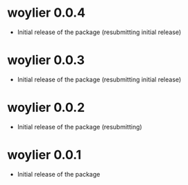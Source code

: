 # woylier 0.0.4

* Initial release of the package (resubmitting initial release)

# woylier 0.0.3

* Initial release of the package (resubmitting initial release)

# woylier 0.0.2

* Initial release of the package (resubmitting)

# woylier 0.0.1

* Initial release of the package
